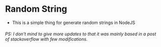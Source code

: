 # Random String
- This is a simple thing for generate random strings in NodeJS
###### PS: I don't mind to give more updates to that it was mainly based in a post of stackoverflow with few modifications.
